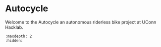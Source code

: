 # Autocycle

Welcome to the Autocycle an autonomous riderless bike project at UConn Hacklab.

```{toctree}
:maxdepth: 2
:hidden:
